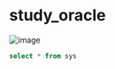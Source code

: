# study_oracle


![image](https://user-images.githubusercontent.com/51654048/203200261-e68609f2-fcf9-43a0-bc45-c732e5187938.png)

```sql
select * from sys
```
